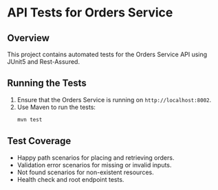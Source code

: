 # API Tests for Orders Service

## Overview
This project contains automated tests for the Orders Service API using JUnit5 and Rest-Assured.

## Running the Tests
1. Ensure that the Orders Service is running on `http://localhost:8002`.
2. Use Maven to run the tests:
   ```bash
   mvn test
   ```

## Test Coverage
- Happy path scenarios for placing and retrieving orders.
- Validation error scenarios for missing or invalid inputs.
- Not found scenarios for non-existent resources.
- Health check and root endpoint tests.
